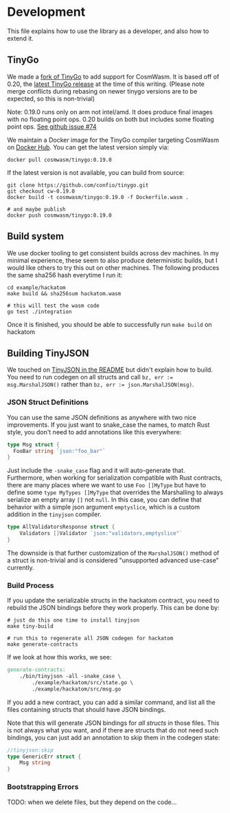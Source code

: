 # Development

This file explains how to use the library as a developer, and also how to extend it.

## TinyGo

We made a [fork of TinyGo](https://github.com/confio/tinygo) to add support for CosmWasm.
It is based off of 0.20, the [latest TinyGo release](https://github.com/confio/tinygo)
at the time of this writing.
(Please note merge conflicts during rebasing on newer tinygo versions are to be expected, so this is non-trivial)

Note: 0.19.0 runs only on arm not intel/amd. It does produce final images with no floating point ops. 0.20 builds on both but includes some floating point ops. [See github issue #74](https://github.com/confio/cosmwasm-go/issues/74)

We maintain a Docker image for the TinyGo compiler targeting CosmWasm on [Docker Hub](https://hub.docker.com/r/cosmwasm/tinygo/tags).
You can get the latest version simply via:

```shell script
docker pull cosmwasm/tinygo:0.19.0
```

If the latest version is not available, you can build from source:

```
git clone https://github.com/confio/tinygo.git
git checkout cw-0.19.0
docker build -t cosmwasm/tinygo:0.19.0 -f Dockerfile.wasm .

# and maybe publish
docker push cosmwasm/tinygo:0.19.0
```


## Build system

We use docker tooling to get consistent builds across dev machines.
In my minimal experience, these seem to also produce deterministic
builds, but I would like others to try this out on other machines.
The following produces the same sha256 hash everytime I run it:

```
cd example/hackatom
make build && sha256sum hackatom.wasm

# this will test the wasm code
go test ./integration
```

Once it is finished, you should be able to successfully run `make build` on hackatom

## Building TinyJSON

We touched on [TinyJSON in the README](./README.md#json) but didn't explain how to build.
You need to run codegen on all structs and call `bz, err := msg.MarshalJSON()` rather
than `bz, err := json.MarshalJSON(msg)`.

### JSON Struct Definitions

You can use the same JSON definitions as anywhere with two nice improvements.
If you just want to snake_case the names, to match Rust style, you don't need to add
annotations like this everywhere:

```go
type Msg struct {
  FooBar string `json:"foo_bar"`
}
```

Just include the `-snake_case` flag and it will auto-generate that. Furthermore,
when working for serialization compatible with Rust contracts, there are many places
where we want to use `Foo []MyType` but have to define some `type MyTypes []MyType` that
overrides the Marshalling to always serialize an empty array `[]` not `null`.
In this case, you can define that behavior with a simple json argument `emptyslice`,
which is a custom addition in the `tinyjson` compiler.

```go
type AllValidatorsResponse struct {
	Validators []Validator `json:"validators,emptyslice"`
}
```

The downside is that further customization of the `MarshalJSON()` method of a struct is non-trivial
and is considered "unsupported advanced use-case" currently.

### Build Process

If you update the serializable structs in the hackatom contract, you need to rebuild the
JSON bindings before they work properly. This can be done by:

```shell
# just do this one time to install tinyjson 
make tiny-build

# run this to regenerate all JSON codegen for hackatom
make generate-contracts
```

If we look at how this works, we see:

```Makefile
generate-contracts:
	./bin/tinyjson -all -snake_case \
		./example/hackatom/src/state.go \
		./example/hackatom/src/msg.go
```

If you add a new contract, you can add a similar command, and list all the
files containing structs that should have JSON bindings.

Note that this will generate JSON bindings for *all structs* in those files.
This is not always what you want, and if there are structs that do not need
such bindings, you can just add an annotation to skip them in the codegen state:

```go
//tinyjson:skip
type GenericErr struct {
	Msg string
}
```

### Bootstrapping Errors

TODO: when we delete files, but they depend on the code...